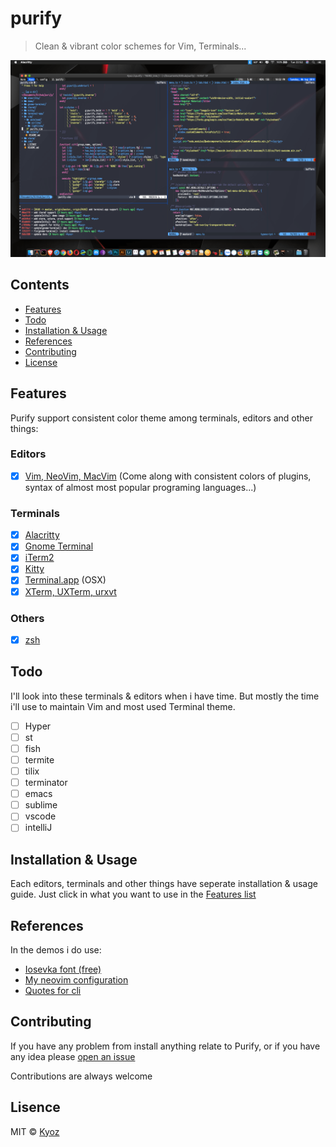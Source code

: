 # purify

> Clean & vibrant color schemes for Vim, Terminals...

<p align="center">
  <img src="./demo/purify.png" width="900px">
</p>

## Contents

- [Features](#features)
- [Todo](#todo)
- [Installation & Usage](#installation-&-usage)
- [References](#references)
- [Contributing](#contributing)
- [License](#license)

## Features
Purify support consistent color theme among terminals, editors and other things:

### Editors

- [x] [Vim, NeoVim, MacVim](./vim) (Come along with consistent colors of plugins, syntax of almost most popular programing languages...)

### Terminals

- [x] [Alacritty](./alacritty)
- [x] [Gnome Terminal](./gnome-terminal)
- [x] [iTerm2](./iterm2)
- [x] [Kitty](./kitty)
- [x] [Terminal.app](./terminal-app) (OSX)
- [x] [XTerm, UXTerm, urxvt](./xterm)

### Others

- [x] [zsh](./zsh)

## Todo

I'll look into these terminals & editors when i have time. But mostly the time i'll use to maintain Vim and most used Terminal theme.

- [ ] Hyper
- [ ] st
- [ ] fish
- [ ] termite
- [ ] tilix
- [ ] terminator
- [ ] emacs
- [ ] sublime
- [ ] vscode
- [ ] intelliJ

## Installation & Usage

Each editors, terminals and other things have seperate installation & usage guide. Just click in what you want to use in the [Features list](#features)

## References

In the demos i do use:

- [Iosevka font (free)](https://github.com/be5invis/Iosevka)
- [My neovim configuration](https://github.com/kyoz/neovim)
- [Quotes for cli](https://github.com/kyoz/iquotes-cli)

## Contributing

If you have any problem from install anything relate to Purify, or if you have any idea please [open an issue](https://github.com/kyoz/purify/issues/new)

Contributions are always welcome

## Lisence
MIT © [Kyoz](mailto:banminkyoz@gmail.com)
